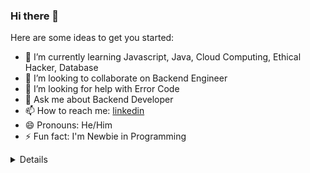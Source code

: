 ### Hi there 👋

Here are some ideas to get you started:

- 🌱 I’m currently learning Javascript, Java, Cloud Computing, Ethical Hacker, Database
- 👯 I’m looking to collaborate on Backend Engineer
- 🤔 I’m looking for help with Error Code
- 💬 Ask me about Backend Developer
- 📫 How to reach me: [linkedin](https://www.linkedin.com/in/saut-manurung-112349163/)
- 😄 Pronouns: He/Him
- ⚡ Fun fact: I'm Newbie in Programming

<details>
  <img src="https://github-readme-stats.vercel.app/api?username=sautmanurung1&theme=react&show_icons=true&custom_title=Saut%20Manurung%27s%20GitHub%20Stats" alt="GitHub Stats" />
  <img src="https://github-readme-stats.vercel.app/api/top-langs/?username=sautmanurung1&theme=tokyonight"
</details>

